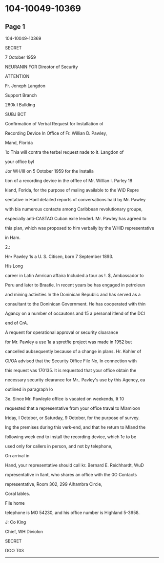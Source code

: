 # 104-10049-10369

## Page 1

104-10049-10369

SECRET

7 October 1959

NEURANIN FOR Direotor of Security

ATTENTION

Fr. Joneph Langdon

Support Branch

260k I Bullding

SUBJ BCT

Confirmation of Verbal Request for Installation ol

Recording Device In Office of Fr. Willian D. Pawley,

Mand, Florida

1o Thia will contra the terbel request nade to it. Langdon of

your office byl

Jor WH/III on 5 Ootober 1959 for the Installa

tion of a recording device in the offlee of Mr. Willlan I. Parley 18

kland, Forida, for the purpose of maling available to the WiD Repre

sentative in Hanl detailed reports of conversations hald by Mr. Pawley

with bia numerous contacte among Caribbean revolutionary groupe,

especially anti-CASTAO Cuban exile lenderl. Mr. Pawley has agreed to

thia plan, which was proposed to him verbally by the WHID representative

in Ham.

2.:

Hr• Pawley 1s a U. S. Citisen, born 7 September 1893.

His Long

career in Latin Amrican affaira Included a tour as !. $, Ambassador to

Peru and later to Braatle. In recent years be has engaged in petroleun

and mining activities In the Doninican Republic and has served as a

consultant to the Doninican Government. He has cooperated with thin

Agancy on a number of occautons and 15 a personal itlend of the DCI

end of CrA.

A requent for operational approval or security cloarance

for Mr. Pawley a use 1a a spretfie project was made in 1952 but

cancelled aubsequently because of a change in plans. Hr. Kohler of

CI/OA advised that the Security Office File No, In connection with

this request vas 170135. It is requestod that your office obtain the

necessary security clearance for Mr.. Pavley's use by this Agency, ea

outlined in paragraph lo

Зe. Since Mr. Pawleyle office is vacated on weekends, It 10

requested that a representative from your office traval to Mlamioon

Iriday, l October, or Saturday, 9 October, for the purpose of survey.

Ing the premises during this verk-end, and that he return to Mland the

following week end to install the recording device, which 1e to be

used only for callers in person, and not by telephone,

On arrival in

Hand, your representative should call kr. Bernard E. Reichhardt, WuD

ropresentative in llant, who shares an office with the 0O Contacts

representative, Room 302, 299 Alhambra Circle,

Coral lables.

File home

telephone is MO 54230, and his office number is Highland 5-3658.

J: Co King

Chief, WH Diviolon

SECRET

DOO T03

---

